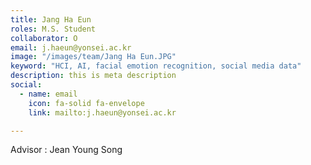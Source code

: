 ```yaml
---
title: Jang Ha Eun
roles: M.S. Student
collaborator: O
email: j.haeun@yonsei.ac.kr
image: "/images/team/Jang Ha Eun.JPG"
keyword: "HCI, AI, facial emotion recognition, social media data"
description: this is meta description
social:
  - name: email
    icon: fa-solid fa-envelope
    link: mailto:j.haeun@yonsei.ac.kr

---
```


Advisor : Jean Young Song